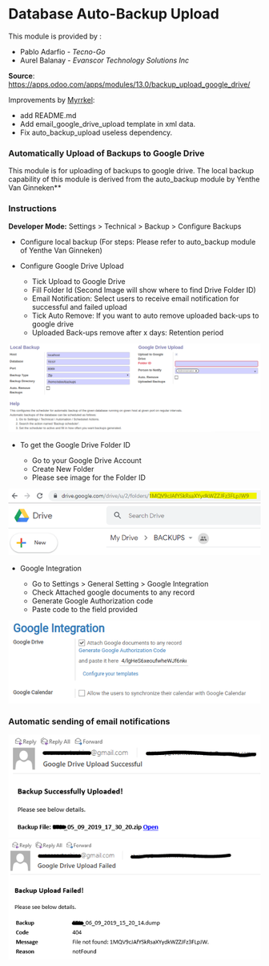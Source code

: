 Database Auto-Backup Upload
===========================

This module is provided by :
 - Pablo Adarfio - *Tecno-Go*
 - Aurel Balanay - *Evanscor Technology Solutions Inc*

**Source**: https://apps.odoo.com/apps/modules/13.0/backup_upload_google_drive/
 

Improvements by [Myrrkel](https://github.com/myrrkel):
 - add README.md
 - Add email_google_drive_upload template in xml data.
 - Fix auto_backup_upload useless dependency.


### Automatically Upload of Backups to Google Drive


This module is for uploading of backups to google drive. The local backup capability of this module is derived from the auto_backup module by Yenthe Van Ginneken**


### Instructions

**Developer Mode:** Settings > Technical > Backup > Configure Backups

 - Configure local backup (For steps: Please refer to auto_backup module of Yenthe Van Ginneken)
   
 - Configure Google Drive Upload
   
    - Tick Upload to Google Drive
    - Fill Folder Id (Second Image will show where to find Drive Folder ID)
    - Email Notification: Select users to receive email notification for successful and failed upload
    - Tick Auto Remove: If you want to auto remove uploaded back-ups to google drive
    - Uploaded Back-ups remove after x days: Retention period

![overview](static/description/overview.PNG)


 - To get the Google Drive Folder ID
   
     - Go to your Google Drive Account
     - Create New Folder
     - Please see image for the Folder ID

![folder](static/description/folder.PNG)



 - Google Integration

    - Go to Settings > General Setting > Google Integration
    - Check Attached google documents to any record
    - Generate Google Authorization code
    - Paste code to the field provided

![integration](static/description/integration.PNG)


### Automatic sending of email notifications

![successful_mail](static/description/successful_mail.PNG)
![failed_mail](static/description/failed_mail.PNG)

